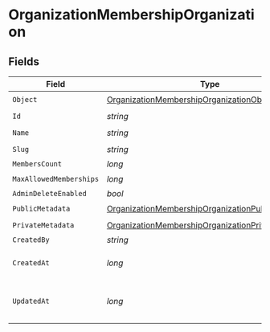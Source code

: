 # OrganizationMembershipOrganization


## Fields

| Field                                                                                                                             | Type                                                                                                                              | Required                                                                                                                          | Description                                                                                                                       |
| --------------------------------------------------------------------------------------------------------------------------------- | --------------------------------------------------------------------------------------------------------------------------------- | --------------------------------------------------------------------------------------------------------------------------------- | --------------------------------------------------------------------------------------------------------------------------------- |
| `Object`                                                                                                                          | [OrganizationMembershipOrganizationObject](../../Models/Components/OrganizationMembershipOrganizationObject.md)                   | :heavy_check_mark:                                                                                                                | N/A                                                                                                                               |
| `Id`                                                                                                                              | *string*                                                                                                                          | :heavy_check_mark:                                                                                                                | N/A                                                                                                                               |
| `Name`                                                                                                                            | *string*                                                                                                                          | :heavy_check_mark:                                                                                                                | N/A                                                                                                                               |
| `Slug`                                                                                                                            | *string*                                                                                                                          | :heavy_check_mark:                                                                                                                | N/A                                                                                                                               |
| `MembersCount`                                                                                                                    | *long*                                                                                                                            | :heavy_minus_sign:                                                                                                                | N/A                                                                                                                               |
| `MaxAllowedMemberships`                                                                                                           | *long*                                                                                                                            | :heavy_check_mark:                                                                                                                | N/A                                                                                                                               |
| `AdminDeleteEnabled`                                                                                                              | *bool*                                                                                                                            | :heavy_minus_sign:                                                                                                                | N/A                                                                                                                               |
| `PublicMetadata`                                                                                                                  | [OrganizationMembershipOrganizationPublicMetadata](../../Models/Components/OrganizationMembershipOrganizationPublicMetadata.md)   | :heavy_check_mark:                                                                                                                | N/A                                                                                                                               |
| `PrivateMetadata`                                                                                                                 | [OrganizationMembershipOrganizationPrivateMetadata](../../Models/Components/OrganizationMembershipOrganizationPrivateMetadata.md) | :heavy_check_mark:                                                                                                                | N/A                                                                                                                               |
| `CreatedBy`                                                                                                                       | *string*                                                                                                                          | :heavy_minus_sign:                                                                                                                | N/A                                                                                                                               |
| `CreatedAt`                                                                                                                       | *long*                                                                                                                            | :heavy_check_mark:                                                                                                                | Unix timestamp of creation.<br/>                                                                                                  |
| `UpdatedAt`                                                                                                                       | *long*                                                                                                                            | :heavy_check_mark:                                                                                                                | Unix timestamp of last update.<br/>                                                                                               |